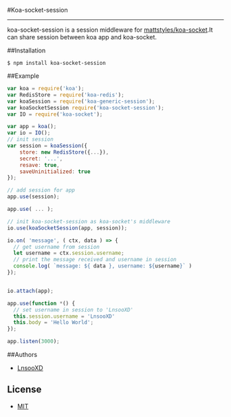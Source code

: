 #Koa-socket-session
***
koa-socket-session is a session middleware for [mattstyles/koa-socket](https://github.com/mattstyles/koa-socket#koa-socket).It
 can share session between koa app and koa-socket.
 
##Installation

```shell
$ npm install koa-socket-session
```

##Example

```js
var koa = require('koa');
var RedisStore = require('koa-redis');
var koaSession = require('koa-generic-session');
var koaSocketSession require('koa-socket-session');
var IO = require('koa-socket');

var app = koa();
var io = IO();
// init session
var session = koaSession({
    store: new RedisStore({...}),
	secret: '...',
	resave: true,
	saveUninitialized: true
});

// add session for app
app.use(session);

app.use( ... );

// init koa-socket-session as koa-socket's middleware
io.use(koaSocketSession(app, session));

io.on( 'message', ( ctx, data ) => {
  // get username from session
  let username = ctx.session.username;
  // print the message received and username in session
  console.log( `message: ${ data }, username: ${username}` )
});


io.attach(app);

app.use(function *() {
  // set username in session to 'LnsooXD'
  this.session.username = 'LnsooXD'
  this.body = 'Hello World';
});

app.listen(3000);

```
##Authors

- [LnsooXD](https://github.com/LnsooXD)

## License

- [MIT](http://spdx.org/licenses/MIT)
